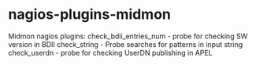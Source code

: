 # nagios-plugins-midmon
Midmon nagios plugins:
check_bdii_entries_num - probe for checking SW version in BDII
check_string - Probe searches for patterns in input string
check_userdn - probe for checking UserDN publishing in APEL
